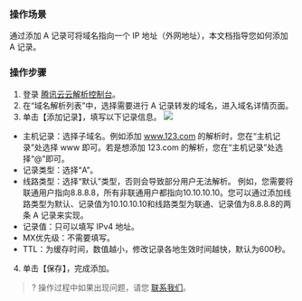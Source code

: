 ### 操作场景
通过添加 A 记录可将域名指向一个 IP 地址（外网地址），本文档指导您如何添加 A 记录。
### 操作步骤
1. 登录 [腾讯云云解析控制台](https://console.cloud.tencent.com/cns)。
2. 在“域名解析列表”中，选择需要进行 A 记录转发的域名，进入域名详情页面。
3. 单击【添加记录】，填写以下记录信息。
 ![](https://main.qcloudimg.com/raw/9b5acfbd4ff2e64e3d48bdd7d863e848.png)
 - 主机记录：选择子域名。例如添加  www.123.com  的解析时，您在“主机记录”处选择 www 即可。若是想添加 123.com 的解析，您在“主机记录”处选择“@”即可。
 - 记录类型：选择“A”。
 - 线路类型：选择“默认”类型，否则会导致部分用户无法解析。
例如，您需要将联通用户指向8.8.8.8，所有非联通用户都指向10.10.10.10。您可以通过添加线路类型为默认、记录值为10.10.10.10和线路类型为联通、记录值为8.8.8.8的两条 A 记录来实现。
 - 记录值：只可以填写 IPv4 地址。
 - MX优先级：不需要填写。
 - TTL：为缓存时间，数值越小，修改记录各地生效时间越快，默认为600秒。
4. 单击【保存】，完成添加。

>? 操作过程中如果出现问题，请您 [联系我们](https://cloud.tencent.com/document/product/302/33949)。


